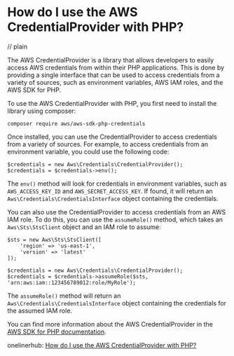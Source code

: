 # How do I use the AWS CredentialProvider with PHP?
// plain

The AWS CredentialProvider is a library that allows developers to easily access AWS credentials from within their PHP applications. This is done by providing a single interface that can be used to access credentials from a variety of sources, such as environment variables, AWS IAM roles, and the AWS SDK for PHP.

To use the AWS CredentialProvider with PHP, you first need to install the library using composer:

```
composer require aws/aws-sdk-php-credentials
```

Once installed, you can use the CredentialProvider to access credentials from a variety of sources. For example, to access credentials from an environment variable, you could use the following code:

```
$credentials = new Aws\Credentials\CredentialProvider();
$credentials = $credentials->env();
```

The `env()` method will look for credentials in environment variables, such as `AWS_ACCESS_KEY_ID` and `AWS_SECRET_ACCESS_KEY`. If found, it will return an `Aws\Credentials\CredentialsInterface` object containing the credentials.

You can also use the CredentialProvider to access credentials from an AWS IAM role. To do this, you can use the `assumeRole()` method, which takes an `Aws\Sts\StsClient` object and an IAM role to assume:

```
$sts = new Aws\Sts\StsClient([
    'region' => 'us-east-1',
    'version' => 'latest'
]);

$credentials = new Aws\Credentials\CredentialProvider();
$credentials = $credentials->assumeRole($sts, 'arn:aws:iam::123456789012:role/MyRole');
```

The `assumeRole()` method will return an `Aws\Credentials\CredentialsInterface` object containing the credentials for the assumed IAM role.

You can find more information about the AWS CredentialProvider in the [AWS SDK for PHP documentation](https://docs.aws.amazon.com/aws-sdk-php/v3/guide/guide/credentials.html).

onelinerhub: [How do I use the AWS CredentialProvider with PHP?](https://onelinerhub.com/php-aws/how-do-i-use-the-aws-credentialprovider-with-php)